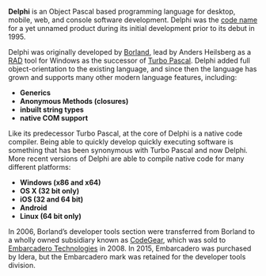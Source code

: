 **Delphi** is an Object Pascal based programming language for desktop, mobile, web, and console software development. Delphi was the [code name](https://edn.embarcadero.com/article/20396) for a yet unnamed product during its initial development prior to its debut in 1995.

Delphi was originally developed by [Borland](https://en.wikipedia.org/wiki/Borland), lead by Anders Heilsberg as a [RAD](https://en.wikipedia.org/wiki/Rapid_application_development) tool for Windows as the successor of [Turbo Pascal](https://en.wikipedia.org/wiki/Turbo_Pascal). Delphi added full object-orientation to the existing language, and since then the language has grown and supports many other modern language features, including:
  
- **Generics**  
- **Anonymous Methods (closures)**  
- **inbuilt string types**  
- **native COM support**  

Like its predecessor Turbo Pascal, at the core of Delphi is a native code compiler.  Being able to quickly develop quickly executing software is something that has been synonymous with Turbo Pascal and now Delphi.  More recent versions of Delphi are able to compile native code for many different platforms:

- **Windows (x86 and x64)**  
- **OS X (32 bit only)**  
- **iOS (32 and 64 bit)**  
- **Android**  
- **Linux (64 bit only)**  

In 2006, Borland’s developer tools section were transferred from Borland to a wholly owned subsidiary known as [CodeGear](https://en.wikipedia.org/wiki/CodeGear), which was sold to [Embarcadero Technologies](https://en.wikipedia.org/wiki/Embarcadero_Technologies) in 2008. In 2015, Embarcadero was purchased by Idera, but the Embarcadero mark was retained for the developer tools division.